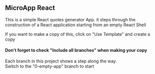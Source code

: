 ## MicroApp React

This is a simple React quotes generator App.  it steps through the construction of a React application starting from an empty React Shell

If you want to make a copy of this, click on  "Use Template" and create a copy
#### Don't forget to check  "Include all branches" when making your copy

Each branch in this project shows a step along the way.  
Switch to the "0-empty-app" branch to start
